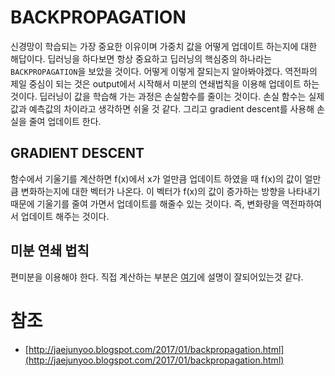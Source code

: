 # BACKPROPAGATION

신경망이 학습되는 가장 중요한 이유이며 가중치 값을 어떻게 업데이트 하는지에 대한 해답이다. 딥러닝을 하다보면 항상 중요하고 딥러닝의 핵심중의 하나라는 `BACKPROPAGATION`을 보았을 것이다. 어떻게 이렇게 잘되는지 알아봐야겠다. 역전파의 제일 중심이 되는 것은 output에서 시작해서 미분의 연쇄법칙을 이용해 업데이트 하는 것이다. 딥러닝이 값을 학습해 가는 과정은 손실함수를 줄이는 것이다. 손실 함수는 실제값과 예측값의 차이라고 생각하면 쉬울 것 같다. 그리고 gradient descent를 사용해 손실을 줄여 업데이트 한다.

## GRADIENT DESCENT

함수에서 기울기를 계산하면 f(x)에서 x가 얼만큼 업데이트 하였을 때 f(x)의 값이 얼만큼 변화하는지에 대한 벡터가 나온다. 이 벡터가 f(x)의 값이 증가하는 방향을 나타내기 때문에 기울기를 줄여 가면서 업데이트를 해줄수 있는 것이다. 즉, 변화량을 역전파하여서 업데이트 해주는 것이다.

## 미분 연쇄 법칙

편미분을 이용해야 한다. 직접 계산하는 부분은 [여기](https://gomguard.tistory.com/182)에 설명이 잘되어있는것 같다.

# 참조
- [http://jaejunyoo.blogspot.com/2017/01/backpropagation.html](http://jaejunyoo.blogspot.com/2017/01/backpropagation.html)
